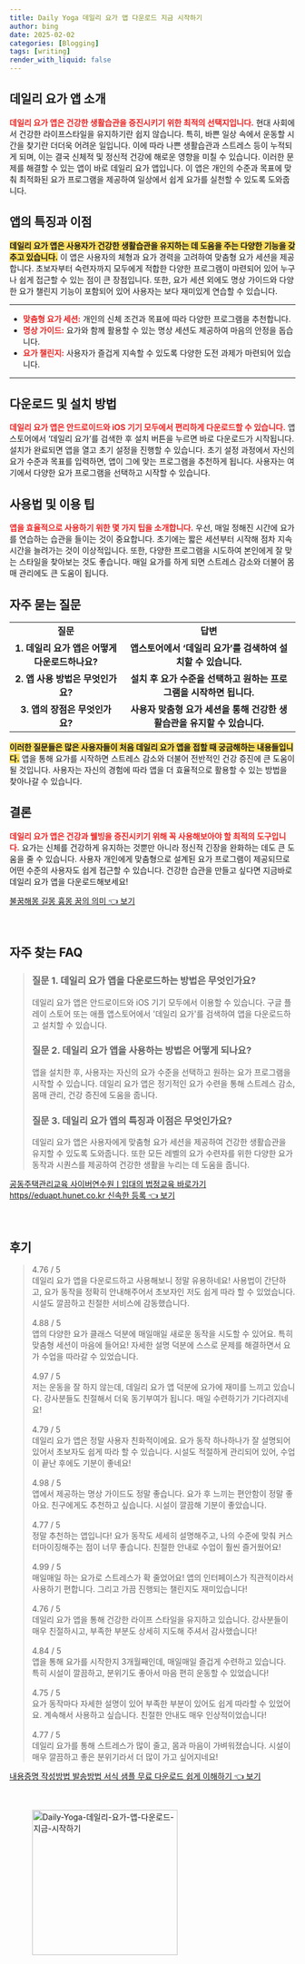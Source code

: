 ```yaml
---
title: Daily Yoga 데일리 요가 앱 다운로드 지금 시작하기
author: bing
date: 2025-02-02
categories: [Blogging]
tags: [writing]
render_with_liquid: false
---
```



<h2 id='데일리_요가_앱_소개'>데일리 요가 앱 소개</h2>

<p><b><span style="color: #ee2323;">데일리 요가 앱은 건강한 생활습관을 증진시키기 위한 최적의 선택지입니다.</span></b> 현대 사회에서 건강한 라이프스타일을 유지하기란 쉽지 않습니다. 특히, 바쁜 일상 속에서 운동할 시간을 찾기란 더더욱 어려운 일입니다. 이에 따라 나쁜 생활습관과 스트레스 등이 누적되게 되며, 이는 결국 신체적 및 정신적 건강에 해로운 영향을 미칠 수 있습니다. 이러한 문제를 해결할 수 있는 앱이 바로 데일리 요가 앱입니다. 이 앱은 개인의 수준과 목표에 맞춰 최적화된 요가 프로그램을 제공하여 일상에서 쉽게 요가를 실천할 수 있도록 도와줍니다.</p>

<h2 id='앱의_특징과_이점'>앱의 특징과 이점</h2>

<p><b><span style="background-color: #ffe066;">데일리 요가 앱은 사용자가 건강한 생활습관을 유지하는 데 도움을 주는 다양한 기능을 갖추고 있습니다.</span></b> 이 앱은 사용자의 체형과 요가 경력을 고려하여 맞춤형 요가 세션을 제공합니다. 초보자부터 숙련자까지 모두에게 적합한 다양한 프로그램이 마련되어 있어 누구나 쉽게 접근할 수 있는 점이 큰 장점입니다. 또한, 요가 세션 외에도 명상 가이드와 다양한 요가 챌린지 기능이 포함되어 있어 사용자는 보다 재미있게 연습할 수 있습니다.</p>

<hr />

<ul>
    <li><b><span style="color: #ee2323;">맞춤형 요가 세션:</span></b> 개인의 신체 조건과 목표에 따라 다양한 프로그램을 추천합니다.</li>
    <li><b><span style="color: #ee2323;">명상 가이드:</span></b> 요가와 함께 활용할 수 있는 명상 세션도 제공하여 마음의 안정을 돕습니다.</li>
    <li><b><span style="color: #ee2323;">요가 챌린지:</span></b> 사용자가 즐겁게 지속할 수 있도록 다양한 도전 과제가 마련되어 있습니다.</li>
</ul>

<hr />

<h2 id='다운로드_및_설치_방법'>다운로드 및 설치 방법</h2>

<p><b><span style="color: #ee2323;">데일리 요가 앱은 안드로이드와 iOS 기기 모두에서 편리하게 다운로드할 수 있습니다.</span></b> 앱스토어에서 ‘데일리 요가’를 검색한 후 설치 버튼을 누르면 바로 다운로드가 시작됩니다. 설치가 완료되면 앱을 열고 초기 설정을 진행할 수 있습니다. 초기 설정 과정에서 자신의 요가 수준과 목표를 입력하면, 앱이 그에 맞는 프로그램을 추천하게 됩니다. 사용자는 여기에서 다양한 요가 프로그램을 선택하고 시작할 수 있습니다.</p>

<h2 id='사용법_및_이용_팁'>사용법 및 이용 팁</h2>

<p><b><span style="color: #ee2323;">앱을 효율적으로 사용하기 위한 몇 가지 팁을 소개합니다.</span></b> 우선, 매일 정해진 시간에 요가를 연습하는 습관을 들이는 것이 중요합니다. 초기에는 짧은 세션부터 시작해 점차 지속 시간을 늘려가는 것이 이상적입니다. 또한, 다양한 프로그램을 시도하여 본인에게 잘 맞는 스타일을 찾아보는 것도 좋습니다. 매일 요가를 하게 되면 스트레스 감소와 더불어 몸매 관리에도 큰 도움이 됩니다.</p>

<h2 id='자주_묻는_질문'>자주 묻는 질문</h2>

<table>
    <tr>
        <td style="text-align: center; height: 17px;"><b>질문</b></td>
        <td style="text-align: center; height: 17px;"><b>답변</b></td>
    </tr>
    <tr>
        <td style="text-align: center; height: 17px;"><b>1. 데일리 요가 앱은 어떻게 다운로드하나요?</b></td>
        <td style="text-align: center; height: 17px;"><b>앱스토어에서 ‘데일리 요가’를 검색하여 설치할 수 있습니다.</b></td>
    </tr>
    <tr>
        <td style="text-align: center; height: 17px;"><b>2. 앱 사용 방법은 무엇인가요?</b></td>
        <td style="text-align: center; height: 17px;"><b>설치 후 요가 수준을 선택하고 원하는 프로그램을 시작하면 됩니다.</b></td>
    </tr>
    <tr>
        <td style="text-align: center; height: 17px;"><b>3. 앱의 장점은 무엇인가요?</b></td>
        <td style="text-align: center; height: 17px;"><b>사용자 맞춤형 요가 세션을 통해 건강한 생활습관을 유지할 수 있습니다.</b></td>
    </tr>
</table>

<p><b><span style="background-color: #ffe066;">이러한 질문들은 많은 사용자들이 처음 데일리 요가 앱을 접할 때 궁금해하는 내용들입니다.</span></b> 앱을 통해 요가를 시작하면 스트레스 감소와 더불어 전반적인 건강 증진에 큰 도움이 될 것입니다. 사용자는 자신의 경험에 따라 앱을 더 효율적으로 활용할 수 있는 방법을 찾아나갈 수 있습니다.</p>

<h2 id='결론'>결론</h2>

<p><b><span style="color: #ee2323;">데일리 요가 앱은 건강과 웰빙을 증진시키기 위해 꼭 사용해보아야 할 최적의 도구입니다.</span></b> 요가는 신체를 건강하게 유지하는 것뿐만 아니라 정신적 긴장을 완화하는 데도 큰 도움을 줄 수 있습니다. 사용자 개인에게 맞춤형으로 설계된 요가 프로그램이 제공되므로 어떤 수준의 사용자도 쉽게 접근할 수 있습니다. 건강한 습관을 만들고 싶다면 지금바로 데일리 요가 앱을 다운로드해보세요!</p>


<p><a class="click-button" title="불꿈해몽 길몽 흉몽 꿈의 의미" href="https://blackassets.github.io/posts/%EB%B6%88%EA%BF%88%ED%95%B4%EB%AA%BD-%EA%B8%B8%EB%AA%BD-%ED%9D%89%EB%AA%BD-%EA%BF%88%EC%9D%98-%EC%9D%98%EB%AF%B8/" rel="dofollow">불꿈해몽 길몽 흉몽 꿈의 의미 👈 보기</a></p><br>
<h2 id='자주_찾는_FAQ'>자주 찾는 FAQ</h2>
<div itemscope="" itemtype="https://schema.org/FAQPage"> 
<blockquote> 
<div itemscope="" itemprop="mainEntity" itemtype="https://schema.org/Question"> 
<h3 itemprop="name">질문 1. 데일리 요가 앱을 다운로드하는 방법은 무엇인가요?</h3> 
<div itemscope="" itemprop="acceptedAnswer" itemtype="https://schema.org/Answer"> 
<span itemprop="text"> 
<p>데일리 요가 앱은 안드로이드와 iOS 기기 모두에서 이용할 수 있습니다. 구글 플레이 스토어 또는 애플 앱스토어에서 '데일리 요가'를 검색하여 앱을 다운로드하고 설치할 수 있습니다.</p> 
</span> 
</div> 
</div> 

<div itemscope="" itemprop="mainEntity" itemtype="https://schema.org/Question"> 
<h3 itemprop="name">질문 2. 데일리 요가 앱을 사용하는 방법은 어떻게 되나요?</h3> 
<div itemscope="" itemprop="acceptedAnswer" itemtype="https://schema.org/Answer"> 
<span itemprop="text"> 
<p>앱을 설치한 후, 사용자는 자신의 요가 수준을 선택하고 원하는 요가 프로그램을 시작할 수 있습니다. 데일리 요가 앱은 정기적인 요가 수련을 통해 스트레스 감소, 몸매 관리, 건강 증진에 도움을 줍니다.</p> 
</span> 
</div> 
</div> 

<div itemscope="" itemprop="mainEntity" itemtype="https://schema.org/Question"> 
<h3 itemprop="name">질문 3. 데일리 요가 앱의 특징과 이점은 무엇인가요?</h3> 
<div itemscope="" itemprop="acceptedAnswer" itemtype="https://schema.org/Answer"> 
<span itemprop="text"> 
<p>데일리 요가 앱은 사용자에게 맞춤형 요가 세션을 제공하여 건강한 생활습관을 유지할 수 있도록 도와줍니다. 또한 모든 레벨의 요가 수련자를 위한 다양한 요가 동작과 시퀀스를 제공하여 건강한 생활을 누리는 데 도움을 줍니다.</p> 
</span> 
</div> 
</div> 

</blockquote> 
</div>
<p><a class="click-button" title="공동주택관리교육 사이버연수원ㅣ입대의 법정교육 바로가기 https//eduapt.hunet.co.kr 신속한 등록" href="https://blackassets.github.io/posts/%EA%B3%B5%EB%8F%99%EC%A3%BC%ED%83%9D%EA%B4%80%EB%A6%AC%EA%B5%90%EC%9C%A1-%EC%82%AC%EC%9D%B4%EB%B2%84%EC%97%B0%EC%88%98%EC%9B%90%E3%85%A3%EC%9E%85%EB%8C%80%EC%9D%98-%EB%B2%95%EC%A0%95%EA%B5%90%EC%9C%A1-%EB%B0%94%EB%A1%9C%EA%B0%80%EA%B8%B0-httpseduapt.hunet.co.kr-%EC%8B%A0%EC%86%8D%ED%95%9C-%EB%93%B1%EB%A1%9D/" rel="dofollow">공동주택관리교육 사이버연수원ㅣ입대의 법정교육 바로가기 https//eduapt.hunet.co.kr 신속한 등록 👈 보기</a></p><br>
<h2 id='후기'>후기</h2>
<div itemscope itemtype="https://schema.org/Product">
  <blockquote>
  <div itemprop="review" itemscope itemtype="https://schema.org/Review">
      <div itemprop="reviewRating" itemscope itemtype="https://schema.org/Rating"> <span itemprop="ratingValue">4.76</span> / <span itemprop="bestRating">5</span> </div>
      <span itemprop="reviewBody">데일리 요가 앱을 다운로드하고 사용해보니 정말 유용하네요! 사용법이 간단하고, 요가 동작을 정확히 안내해주어서 초보자인 저도 쉽게 따라 할 수 있었습니다. 시설도 깔끔하고 친절한 서비스에 감동했습니다.</span>
  </div>
  <br>
  <div itemprop="review" itemscope itemtype="https://schema.org/Review">
      <div itemprop="reviewRating" itemscope itemtype="https://schema.org/Rating"> <span itemprop="ratingValue">4.88</span> / <span itemprop="bestRating">5</span> </div>
      <span itemprop="reviewBody">앱의 다양한 요가 클래스 덕분에 매일매일 새로운 동작을 시도할 수 있어요. 특히 맞춤형 세션이 마음에 들어요! 자세한 설명 덕분에 스스로 문제를 해결하면서 요가 수업을 따라갈 수 있었습니다.</span>
  </div>
  <br>
  <div itemprop="review" itemscope itemtype="https://schema.org/Review">
      <div itemprop="reviewRating" itemscope itemtype="https://schema.org/Rating"> <span itemprop="ratingValue">4.97</span> / <span itemprop="bestRating">5</span> </div>
      <span itemprop="reviewBody">저는 운동을 잘 하지 않는데, 데일리 요가 앱 덕분에 요가에 재미를 느끼고 있습니다. 강사분들도 친절해서 더욱 동기부여가 됩니다. 매일 수련하기가 기다려지네요!</span>
  </div>
  <br>
  <div itemprop="review" itemscope itemtype="https://schema.org/Review">
      <div itemprop="reviewRating" itemscope itemtype="https://schema.org/Rating"> <span itemprop="ratingValue">4.79</span> / <span itemprop="bestRating">5</span> </div>
      <span itemprop="reviewBody">데일리 요가 앱은 정말 사용자 친화적이에요. 요가 동작 하나하나가 잘 설명되어 있어서 초보자도 쉽게 따라 할 수 있습니다. 시설도 적절하게 관리되어 있어, 수업이 끝난 후에도 기분이 좋네요!</span>
  </div>
  <br>
  <div itemprop="review" itemscope itemtype="https://schema.org/Review">
      <div itemprop="reviewRating" itemscope itemtype="https://schema.org/Rating"> <span itemprop="ratingValue">4.98</span> / <span itemprop="bestRating">5</span> </div>
      <span itemprop="reviewBody">앱에서 제공하는 명상 가이드도 정말 좋습니다. 요가 후 느끼는 편안함이 정말 좋아요. 친구에게도 추천하고 싶습니다. 시설이 깔끔해 기분이 좋았습니다.</span>
  </div>
  <br>
  <div itemprop="review" itemscope itemtype="https://schema.org/Review">
      <div itemprop="reviewRating" itemscope itemtype="https://schema.org/Rating"> <span itemprop="ratingValue">4.77</span> / <span itemprop="bestRating">5</span> </div>
      <span itemprop="reviewBody">정말 추천하는 앱입니다! 요가 동작도 세세히 설명해주고, 나의 수준에 맞춰 커스터마이징해주는 점이 너무 좋습니다. 친절한 안내로 수업이 훨씬 즐거웠어요!</span>
  </div>
  <br>
  <div itemprop="review" itemscope itemtype="https://schema.org/Review">
      <div itemprop="reviewRating" itemscope itemtype="https://schema.org/Rating"> <span itemprop="ratingValue">4.99</span> / <span itemprop="bestRating">5</span> </div>
      <span itemprop="reviewBody">매일매일 하는 요가로 스트레스가 확 줄었어요! 앱의 인터페이스가 직관적이라서 사용하기 편합니다. 그리고 가끔 진행되는 챌린지도 재미있습니다!</span>
  </div>
  <br>
  <div itemprop="review" itemscope itemtype="https://schema.org/Review">
      <div itemprop="reviewRating" itemscope itemtype="https://schema.org/Rating"> <span itemprop="ratingValue">4.76</span> / <span itemprop="bestRating">5</span> </div>
      <span itemprop="reviewBody">데일리 요가 앱을 통해 건강한 라이프 스타일을 유지하고 있습니다. 강사분들이 매우 친절하시고, 부족한 부분도 상세히 지도해 주셔서 감사했습니다!</span>
  </div>
  <br>
  <div itemprop="review" itemscope itemtype="https://schema.org/Review">
      <div itemprop="reviewRating" itemscope itemtype="https://schema.org/Rating"> <span itemprop="ratingValue">4.84</span> / <span itemprop="bestRating">5</span> </div>
      <span itemprop="reviewBody">앱을 통해 요가를 시작한지 3개월째인데, 매일매일 즐겁게 수련하고 있습니다. 특히 시설이 깔끔하고, 분위기도 좋아서 마음 편히 운동할 수 있었습니다!</span>
  </div>
  <br>
  <div itemprop="review" itemscope itemtype="https://schema.org/Review">
      <div itemprop="reviewRating" itemscope itemtype="https://schema.org/Rating"> <span itemprop="ratingValue">4.75</span> / <span itemprop="bestRating">5</span> </div>
      <span itemprop="reviewBody">요가 동작마다 자세한 설명이 있어 부족한 부분이 있어도 쉽게 따라할 수 있었어요. 계속해서 사용하고 싶습니다. 친절한 안내도 매우 인상적이었습니다!</span>
  </div>
  <br>
  <div itemprop="review" itemscope itemtype="https://schema.org/Review">
      <div itemprop="reviewRating" itemscope itemtype="https://schema.org/Rating"> <span itemprop="ratingValue">4.77</span> / <span itemprop="bestRating">5</span> </div>
      <span itemprop="reviewBody">데일리 요가를 통해 스트레스가 많이 줄고, 몸과 마음이 가벼워졌습니다. 시설이 매우 깔끔하고 좋은 분위기라서 더 많이 가고 싶어지네요!</span>
  </div>
  </blockquote>
</div>
<p><a class="click-button" title="내용증명 작성방법 발송방법 서식 샘플 무료 다운로드 쉽게 이해하기" href="https://blackassets.github.io/posts/%EB%82%B4%EC%9A%A9%EC%A6%9D%EB%AA%85-%EC%9E%91%EC%84%B1%EB%B0%A9%EB%B2%95-%EB%B0%9C%EC%86%A1%EB%B0%A9%EB%B2%95-%EC%84%9C%EC%8B%9D-%EC%83%98%ED%94%8C-%EB%AC%B4%EB%A3%8C-%EB%8B%A4%EC%9A%B4%EB%A1%9C%EB%93%9C-%EC%89%BD%EA%B2%8C-%EC%9D%B4%ED%95%B4%ED%95%98%EA%B8%B0/" rel="dofollow">내용증명 작성방법 발송방법 서식 샘플 무료 다운로드 쉽게 이해하기 👈 보기</a></p><br>
<figure class="image"><img src="https://blackassets.github.io/assets/img/thumbnail/Daily-Yoga-데일리-요가-앱-다운로드-지금-시작하기.webp" alt="Daily-Yoga-데일리-요가-앱-다운로드-지금-시작하기" width="256" height="256"></figure>